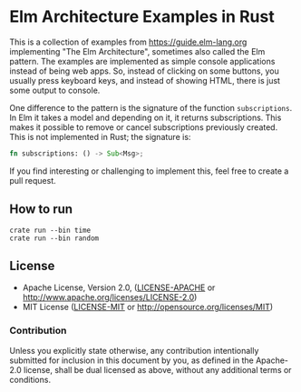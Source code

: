 # Elm Architecture Examples in Rust

This is a collection of examples from https://guide.elm-lang.org implementing
"The Elm Architecture", sometimes also called the Elm pattern. The examples are
implemented as simple console applications instead of being web apps. So,
instead of clicking on some buttons, you usually press keyboard keys, and
instead of showing HTML, there is just some output to console.

One difference to the pattern is the signature of the function `subscriptions`.
In Elm it takes a model and depending on it, it returns subscriptions. This
makes it possible to remove or cancel subscriptions previously created. This is
not implemented in Rust; the signature is:

```rust
fn subscriptions: () -> Sub<Msg>;
```

If you find interesting or challenging to implement this, feel free to create a pull request.

## How to run

```shell
crate run --bin time
crate run --bin random
```

## License

 * Apache License, Version 2.0, ([LICENSE-APACHE](LICENSE-APACHE) or
   http://www.apache.org/licenses/LICENSE-2.0)
 * MIT License ([LICENSE-MIT](LICENSE-MIT) or
   http://opensource.org/licenses/MIT)

### Contribution

Unless you explicitly state otherwise, any contribution intentionally submitted
for inclusion in this document by you, as defined in the Apache-2.0 license,
shall be dual licensed as above, without any additional terms or conditions.
